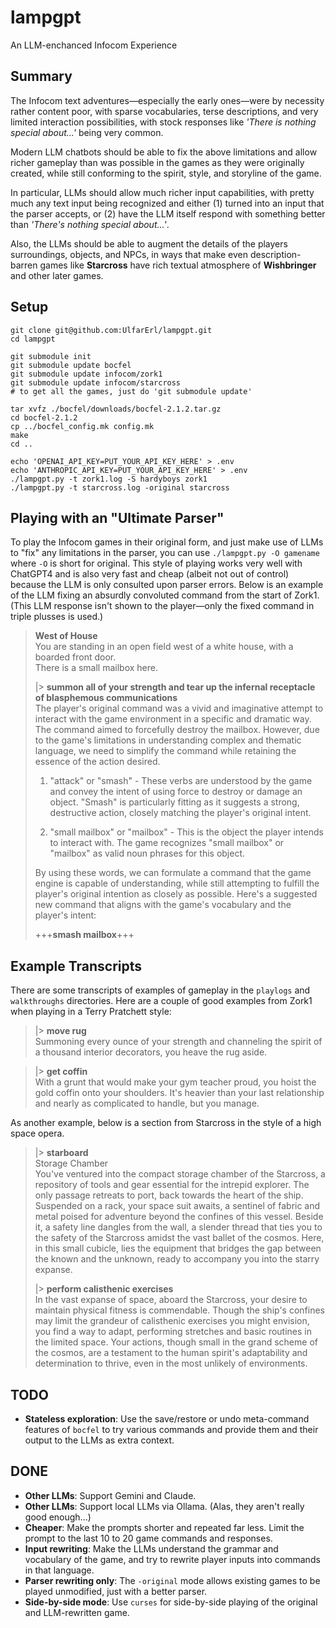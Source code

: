 # lampgpt
An LLM-enchanced Infocom Experience

## Summary
The Infocom text adventures—especially the early ones—were by necessity rather content poor,
with sparse vocabularies, terse descriptions, and very limited interaction possibilities, 
with stock responses like _'There is nothing special about...'_ being very common.

Modern LLM chatbots should be able to fix the above limitations and allow richer gameplay
than was possible in the games as they were originally created, while still conforming to the 
spirit, style, and storyline of the game.

In particular, LLMs should allow much richer input capabilities, with pretty much any text input
being recognized and either (1) turned into an input that the parser accepts, or (2) have the
LLM itself respond with something better than _'There's nothing special about...'_.

Also, the LLMs should be able to augment the details of the players surroundings, objects,
and NPCs, in ways that make even description-barren games like **Starcross** have rich
textual atmosphere of **Wishbringer** and other later games.

## Setup
```
git clone git@github.com:UlfarErl/lampgpt.git
cd lampgpt

git submodule init
git submodule update bocfel
git submodule update infocom/zork1
git submodule update infocom/starcross
# to get all the games, just do 'git submodule update'

tar xvfz ./bocfel/downloads/bocfel-2.1.2.tar.gz
cd bocfel-2.1.2
cp ../bocfel_config.mk config.mk
make
cd ..

echo 'OPENAI_API_KEY=PUT_YOUR_API_KEY_HERE' > .env
echo 'ANTHROPIC_API_KEY=PUT_YOUR_API_KEY_HERE' > .env
./lampgpt.py -t zork1.log -S hardyboys zork1
./lampgpt.py -t starcross.log -original starcross
```

## Playing with an "Ultimate Parser"
To play the Infocom games in their original form, and just make use of LLMs to "fix" any limitations
in the parser, you can use `./lampgpt.py -O gamename` where `-O` is short for original. 
This style of playing works very well with ChatGPT4 and is also very fast and cheap
(albeit not out of control) because the LLM is only consulted upon parser errors.  Below is
an example of the LLM fixing an absurdly convoluted command from the start of Zork1.
(This LLM response isn't shown to the player—only the fixed command in triple plusses is used.)

> **West of House**  
> You are standing in an open field west of a white house, with a boarded front door.  
> There is a small mailbox here.  
> 
> |> **summon all of your strength and tear up the infernal receptacle of blasphemous communications**  
> The player's original command was a vivid and imaginative attempt to interact with 
> the game environment in a specific and dramatic way. The command aimed to 
> forcefully destroy the mailbox. However, 
> due to the game's limitations in understanding complex and thematic language, we 
> need to simplify the command while retaining the essence of the action desired.
> 
> 1. "attack" or "smash" - These verbs are understood by the game and convey the 
> intent of using force to destroy or damage an object. "Smash" is particularly fitting as 
> it suggests a strong, destructive action, closely matching the player's original intent.
> 
> 2. "small mailbox" or "mailbox" - This is the object the player intends to interact with.
> The game recognizes "small mailbox" or "mailbox" as valid noun phrases for this object.
> 
> By using these words, we can formulate a command that the game engine 
> is capable of understanding, while still attempting to fulfill the player's original 
> intention as closely as possible. Here's a suggested new command that aligns
> with the game's vocabulary and the player's intent:
> 
> +++**smash mailbox**+++

## Example Transcripts
There are some transcripts of examples of gameplay in the `playlogs` and `walkthroughs` directories.
Here are a couple of good examples from Zork1 when playing in a Terry Pratchett style:  
> |> **move rug**  
> Summoning every ounce of your strength and channeling the spirit of a thousand
> interior decorators, you heave the rug aside.  
  
> |> **get coffin**  
> With a grunt that would make your gym teacher proud, you hoist the gold coffin
> onto your shoulders. It's heavier than your last relationship and nearly as
> complicated to handle, but you manage.

As another example, below is a section from Starcross in the style of a high space opera.  
> |> **starboard**  
> Storage Chamber  
> You've ventured into the compact storage chamber of the
> Starcross, a repository of tools and gear essential for the intrepid explorer.
> The only passage retreats to port, back towards the heart of the ship. Suspended
> on a rack, your space suit awaits, a sentinel of fabric and metal poised for
> adventure beyond the confines of this vessel. Beside it, a safety line dangles
> from the wall, a slender thread that ties you to the safety of the Starcross
> amidst the vast ballet of the cosmos. Here, in this small cubicle, lies the
> equipment that bridges the gap between the known and the unknown, ready to
> accompany you into the starry expanse.
> 
> |> **perform calisthenic exercises**  
> In the vast expanse of space, aboard the Starcross, your desire to maintain
> physical fitness is commendable. Though the ship's confines may limit the
> grandeur of calisthenic exercises you might envision, you find a way to adapt,
> performing stretches and basic routines in the limited space. Your actions,
> though small in the grand scheme of the cosmos, are a testament to the human
> spirit's adaptability and determination to thrive, even in the most unlikely of
> environments.
 
 ## TODO
- **Stateless exploration**: Use the save/restore or undo meta-command features of `bocfel` to try various commands and provide them and their output to the LLMs as extra context.

## DONE
- **Other LLMs**: Support Gemini and Claude.
- **Other LLMs**: Support local LLMs via Ollama. (Alas, they aren't really good enough...)
- **Cheaper**: Make the prompts shorter and repeated far less. Limit the prompt to the last 10 to 20 game commands and responses.
- **Input rewriting**: Make the LLMs understand the grammar and vocabulary of the game, and try to rewrite player inputs into commands in that language.
- **Parser rewriting only**: The `-original` mode allows existing games to be played unmodified, just with a better parser.
- **Side-by-side mode**: Use `curses` for side-by-side playing of the original and LLM-rewritten game.
